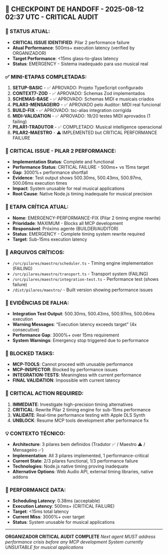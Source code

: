 ## 🚨 CHECKPOINT DE HANDOFF - 2025-08-12 02:37 UTC - CRITICAL AUDIT

### 📍 STATUS ATUAL:
- **CRITICAL ISSUE IDENTIFIED**: Pilar 2 performance failure
- **Atual Performance**: 500ms+ execution latency (verified by ORGANIZADOR)
- **Target Performance**: <15ms glass-to-glass latency
- **Status**: EMERGENCY - Sistema inadequado para uso musical real

### ✅ MINI-ETAPAS COMPLETADAS:
1. **SETUP-BASIC** - ✅ APROVADO: Projeto TypeScript configurado
2. **CONTEXT7-ZOD** - ✅ APROVADO: Schemas Zod implementados  
3. **SCHEMAS-BASE** - ✅ APROVADO: Schemas MIDI e musicais criados
4. **PILAR3-MENSAGEIRO** - ✅ APROVADO pelo Auditor: MIDI real funcional
5. **BUILD-FIX** - ✅ APROVADO: tsc-alias integration corrigida
6. **MIDI-VALIDATION** - ✅ APROVADO: 19/20 testes MIDI aprovados (1 failing)
7. **PILAR1-TRADUTOR** - ✅ COMPLETADO: Musical intelligence operacional
8. **PILAR2-MAESTRO** - ⚠️ IMPLEMENTED but CRITICAL PERFORMANCE FAILURE

### 🚨 CRITICAL ISSUE - PILAR 2 PERFORMANCE:
- **Implementation Status**: Complete and functional
- **Performance Status**: CRITICAL FAILURE - 500ms+ vs 15ms target
- **Gap**: 3000%+ performance shortfall
- **Evidence**: Test output shows 500.30ms, 500.43ms, 500.97ms, 500.06ms execution times
- **Impact**: System unusable for real musical applications
- **Root Cause**: Native Node.js timing inadequate for musical precision

### 🔄 ETAPA CRÍTICA ATUAL:
- **Nome**: EMERGENCY-PERFORMANCE-FIX (Pilar 2 timing engine rewrite)
- **Prioridade**: MAXIMUM - Blocks all MCP development
- **Responsável**: Próximo agente (BUILDER/AUDITOR)
- **Status**: EMERGENCY - Complete timing system rewrite required
- **Target**: Sub-15ms execution latency

### 📁 ARQUIVOS CRÍTICOS:
- `/src/pilares/maestro/scheduler.ts` - Timing engine implementation (FAILING)
- `/src/pilares/maestro/transport.ts` - Transport system (FAILING)
- `/src/pilares/maestro/integration-test.ts` - Performance test (shows failure)
- `/dist/pilares/maestro/` - Built version showing performance issues

### 🧪 EVIDÊNCIAS DE FALHA:
- **Integration Test Output**: 500.30ms, 500.43ms, 500.97ms, 500.06ms execution
- **Warning Messages**: "Execution latency exceeds target" (4x consecutive)
- **Performance Gap**: 3000%+ over 15ms requirement
- **System Warnings**: Emergency stop triggered due to performance

### 🚨 BLOCKED TASKS:
- **MCP-TOOLS**: Cannot proceed with unusable performance
- **MCP-INSPECTOR**: Blocked by performance issues
- **INTEGRATION-TESTS**: Meaningless with current performance
- **FINAL VALIDATION**: Impossible with current latency

### 🎯 CRITICAL ACTION REQUIRED:
1. **IMMEDIATE**: Investigate high-precision timing alternatives
2. **CRITICAL**: Rewrite Pilar 2 timing engine for sub-15ms performance
3. **VALIDATE**: Real-time performance testing with Apple DLS Synth
4. **UNBLOCK**: Resume MCP tools development after performance fix

### 💡 CONTEXTO TÉCNICO:
- **Architecture**: 3 pilares bem definidos (Tradutor ✅ / Maestro ⚠️ / Mensageiro ✅)
- **Implementation**: All 3 pilares implemented, 1 performance-critical
- **Current State**: 2/3 pilares functional, 1/3 performance failure
- **Technologies**: Node.js native timing proving inadequate
- **Alternative Options**: Web Audio API, external timing libraries, native addons

### 🔧 PERFORMANCE DATA:
- **Scheduling Latency**: 0.38ms (acceptable)
- **Execution Latency**: 500ms+ (CRITICAL FAILURE)
- **Target**: <15ms total latency
- **Current Miss**: 3000%+ over target
- **Status**: System unusable for musical applications

---
**ORGANIZADOR CRITICAL AUDIT COMPLETE**
*Next agent MUST address performance crisis before any MCP development*
*System currently UNSUITABLE for musical applications*